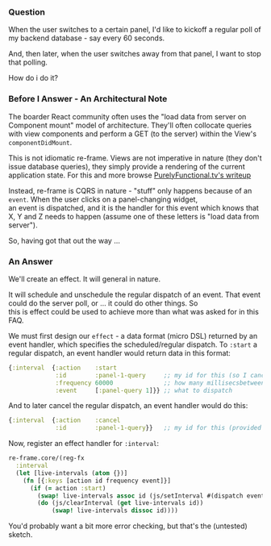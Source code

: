 ### Question

When the user switches to a certain panel, I'd like to kickoff a regular poll of my 
backend database - say every 60 seconds.
 
And, then later, when the user switches away from that panel, I want to stop that polling.

How do i do it?


### Before I Answer - An Architectural Note 

The boarder React community often uses the "load data from server on Component mount" 
model of architecture. They'll often collocate queries with view components and perform a 
GET (to the server) within the View's `componentDidMount`. 

This is not idiomatic re-frame. Views are not imperative in nature (they don't issue 
database queries), they simply provide a rendering of the current application state. 
For this and 
more browse [PurelyFunctional.tv's writeup](https://purelyfunctional.tv/article/react-vs-re-frame/)

Instead, re-frame is CQRS in nature - "stuff" only happens 
because of an `event`.  When the user clicks on a panel-changing widget,  
an event is dispatched, and it is the handler for this event which knows 
that X, Y and Z needs to happen  (assume one of these letters is "load data from server"). 

So, having got that out the way ... 
 
### An Answer 

We'll create an effect. It will general in nature. 

It will schedule and unschedule the regular dispatch of an event.  That 
event could do the server poll, or ... it could do other things. So  
this is effect could be used to achieve more than what was asked for 
in this FAQ. 

We must first design our `effect` - a data format (micro DSL) returned by an 
event handler, which specifies the scheduled/regular dispatch. To `:start` 
a regular dispatch, an event handler would return data in this format:
```clj
{:interval  {:action    :start
             :id        :panel-1-query     ;; my id for this (so I cancel later)
             :frequency 60000              ;; how many millisecsbetween dispatches 
             :event     [:panel-query 1]}} ;; what to dispatch 
```

And to later cancel the regular dispatch, an event handler would do this:
```clj
{:interval  {:action    :cancel
             :id        :panel-1-query}}   ;; my id for this (provided to :start)  
```

Now, register an effect handler for `:interval`:
```clj
re-frame.core/(reg-fx 
  :interval 
  (let [live-intervals (atom {})] 
    (fn [{:keys [action id frequency event]}]
      (if (= action :start) 
        (swap! live-intervals assoc id (js/setInterval #(dispatch event) frequency))) 
        (do (js/clearInterval (get live-intervals id)) 
            (swap! live-intervals dissoc id))))
```

You'd probably want a bit more error checking, but that's the (untested) sketch.


